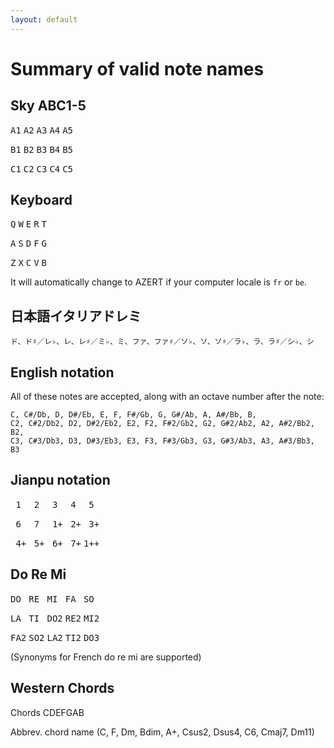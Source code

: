 ```yaml
---
layout: default
---
```


# Summary of valid note names

## Sky ABC1-5

<kbd>A1</kbd> <kbd>A2</kbd> <kbd>A3</kbd> <kbd>A4</kbd> <kbd>A5</kbd>

<kbd>B1</kbd> <kbd>B2</kbd> <kbd>B3</kbd> <kbd>B4</kbd> <kbd>B5</kbd>

<kbd>C1</kbd> <kbd>C2</kbd> <kbd>C3</kbd> <kbd>C4</kbd> <kbd>C5</kbd>

## Keyboard

<kbd>Q</kbd> <kbd>W</kbd> <kbd>E</kbd> <kbd>R</kbd> <kbd>T</kbd>

<kbd>A</kbd> <kbd>S</kbd> <kbd>D</kbd> <kbd>F</kbd> <kbd>G</kbd>

<kbd>Z</kbd> <kbd>X</kbd> <kbd>C</kbd> <kbd>V</kbd> <kbd>B</kbd>

It will automatically change to AZERT if your computer locale is `fr` or `be`.


## 日本語イタリアドレミ

```text
ド、ド♯／レ♭、レ、レ♯／ミ♭、ミ、ファ、ファ♯／ソ♭、ソ、ソ♯／ラ♭、ラ、ラ♯／シ♭、シ
```

## English notation

All of these notes are accepted, along with an octave number after the note:
```text
C, C#/Db, D, D#/Eb, E, F, F#/Gb, G, G#/Ab, A, A#/Bb, B,
C2, C#2/Db2, D2, D#2/Eb2, E2, F2, F#2/Gb2, G2, G#2/Ab2, A2, A#2/Bb2, B2,
C3, C#3/Db3, D3, D#3/Eb3, E3, F3, F#3/Gb3, G3, G#3/Ab3, A3, A#3/Bb3, B3
```

## Jianpu notation

<kbd>&nbsp;1&nbsp;</kbd> <kbd>&nbsp;2&nbsp;</kbd> <kbd>&nbsp;3&nbsp;</kbd> <kbd>&nbsp;4&nbsp;</kbd> <kbd>&nbsp;5&nbsp;</kbd>

<kbd>&nbsp;6&nbsp;</kbd> <kbd>&nbsp;7&nbsp;</kbd> <kbd>&nbsp;1+</kbd> <kbd>&nbsp;2+</kbd> <kbd>&nbsp;3+</kbd>

<kbd>&nbsp;4+</kbd> <kbd>&nbsp;5+</kbd> <kbd>&nbsp;6+</kbd> <kbd>&nbsp;7+</kbd> <kbd>1++</kbd>

## Do Re Mi

<kbd>DO&nbsp;</kbd> <kbd>RE&nbsp;</kbd> <kbd>MI&nbsp;</kbd> <kbd>FA&nbsp;</kbd> <kbd>SO&nbsp;</kbd>

<kbd>LA&nbsp;</kbd> <kbd>TI&nbsp;</kbd> <kbd>DO2</kbd> <kbd>RE2</kbd> <kbd>MI2</kbd>

<kbd>FA2</kbd> <kbd>SO2</kbd> <kbd>LA2</kbd> <kbd>TI2</kbd> <kbd>DO3</kbd>

(Synonyms for French do re mi are supported)

## Western Chords

Chords CDEFGAB 

Abbrev. chord name (C, F, Dm, Bdim, A+, Csus2, Dsus4, C6, Cmaj7, Dm11)
